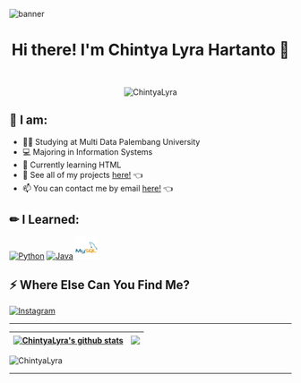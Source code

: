 <!--
<div align="center"> 
  <img src="https://i.ibb.co/zFPCJTT/steam-Banner005.gif"/>
</div><br />
-->

<img src="https://i.pinimg.com/originals/cf/23/d5/cf23d5c33ff1ad50cf49d02721b4b5e2.gif" alt="banner" width="1000" height="230"/> </a></p>
</p>

<h1 align="center"> 
  Hi there! I'm Chintya Lyra Hartanto 👋
</h1><br />

<p align="center"> 
  <img src="https://komarev.com/ghpvc/?username=ChintyaLyra&label=Profile%20views&color=0e75b6&style=flat" alt="ChintyaLyra" /> 
</p>

## 🍂 I am:

* 👩‍🎓 Studying at Multi Data Palembang University
* 💻 Majoring in Information Systems
* 🌱 Currently learning HTML
* 📃 See all of my projects [here!](https://github.com/ChintyaLyra) 👈
* 📫 You can contact me by email [here!](mailto:chintyalyra@mhs.mdp.ac.id) 👈

## ✏ I Learned:

<p align="left">
<a href="https://www.python.org/" target="_blank" rel="noreferrer"><img src="https://raw.githubusercontent.com/danielcranney/readme-generator/main/public/icons/skills/python-colored.svg" width="36" height="36" alt="Python" /></a>
<a href="https://www.oracle.com/java/" target="_blank" rel="noreferrer"><img src="https://raw.githubusercontent.com/danielcranney/readme-generator/main/public/icons/skills/java-colored.svg" width="36" height="36" alt="Java" /></a>
<img src="https://raw.githubusercontent.com/devicons/devicon/master/icons/mysql/mysql-original-wordmark.svg" alt="mysql" width="40" height="40"/> </a></p>
</p>

## ⚡ Where Else Can You Find Me?

[![Instagram](https://img.shields.io/badge/Instagram-E4405F?style=for-the-badge&logo=instagram&logoColor=white)](https://www.instagram.com/chintyalh/)

---
| <a href="https://github.com/ChintyaLyra/github-readme-stats"><img align="center" src="https://github-readme-stats.vercel.app/api?username=ChintyaLyra&show_icons=true&include_all_commits=true&theme=buefy&hide_border=true" alt="ChintyaLyra's github stats" /></a> | <a href="https://github.com/ChintyaLyra/github-readme-stats"><img align="center" src="https://github-readme-stats.vercel.app/api/top-langs/?username=ChintyaLyra&layout=compact&theme=buefy&hide_border=true" /></a> |
| ------------- | ------------- |
<p><img align="center" src="https://github-readme-streak-stats.herokuapp.com/?user=ChintyaLyra&" alt="ChintyaLyra" /></p>

---

<!--
**ChintyaLyra/ChintyaLyra** is a ✨ _special_ ✨ repository because its `README.md` (this file) appears on your GitHub profile.

Here are some ideas to get you started:

- 🔭 I’m currently working on ...
- 🌱 I’m currently learning ...
- 👯 I’m looking to collaborate on ...
- 🤔 I’m looking for help with ...
- 💬 Ask me about ...
- 📫 How to reach me: ...
- 😄 Pronouns: ...
- ⚡ Fun fact: ...
-->

